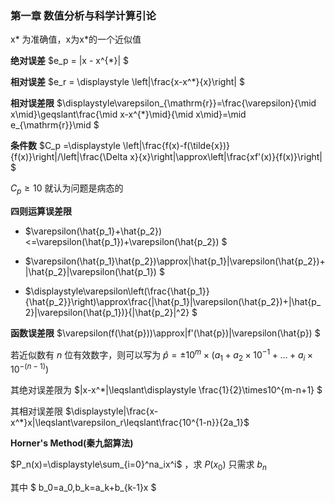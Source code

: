 ### **第一章 数值分析与科学计算引论**
x* 为准确值，x为x*的一个近似值

**绝对误差** $e_p = |x - x^{*}| $

**相对误差** $e_r = \displaystyle \left|\frac{x-x^*}{x}\right| $

**相对误差限** $\displaystyle\varepsilon_{\mathrm{r}}=\frac{\varepsilon}{\mid x\mid}\geqslant\frac{\mid x-x^{*}\mid}{\mid x\mid}=\mid e_{\mathrm{r}}\mid $

**条件数** $C_p =\displaystyle \left|\frac{f(x)-f(\tilde{x})}{f(x)}\right|/\left|\frac{\Delta x}{x}\right|\approx\left|\frac{xf'(x)}{f(x)}\right|  $

$C_p\geqslant 10$ 就认为问题是病态的

**四则运算误差限**

- $\varepsilon(\hat{p_1}+\hat{p_2})<=\varepsilon(\hat{p_1})+\varepsilon(\hat{p_2}) $

- $\varepsilon(\hat{p_1}\hat{p_2})\approx|\hat{p_1}|\varepsilon(\hat{p_2})+|\hat{p_2}|\varepsilon(\hat{p_1}) $

- $\displaystyle\varepsilon\left(\frac{\hat{p_1}}{\hat{p_2}}\right)\approx\frac{|\hat{p_1}|\varepsilon(\hat{p_2})+|\hat{p_2}|\varepsilon(\hat{p_1})}{|\hat{p_2}|^2} $

**函数误差限** $\varepsilon(f(\hat{p}))\approx|f'(\hat{p})|\varepsilon(\hat{p}) $

若近似数有 $n$ 位有效数字，则可以写为 $\hat{p}=\pm10^m\times(a_1+a_2\times10^{-1}+\ldots+a_i\times10^{-(n-1)})$ 

其绝对误差限为 $|x-x^*|\leqslant\displaystyle \frac{1}{2}\times10^{m-n+1} $

其相对误差限 $\displaystyle|\frac{x-x^*}x|\leqslant\varepsilon_r\leqslant\frac{10^{1-n}}{2a_1}$

**Horner's Method(秦九韶算法)**

$P_n(x)=\displaystyle\sum_{i=0}^na_ix^i$ ，求 $P(x_0)$ 只需求 $b_n$ 

其中 $ b_0=a_0,b_k=a_k+b_{k-1}x $
